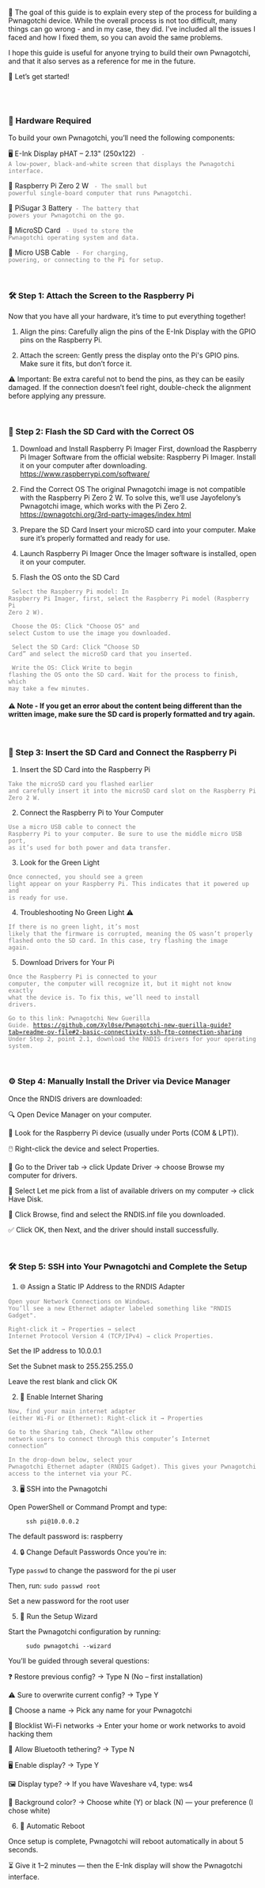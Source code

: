 🧭 The goal of this guide is to explain every step of the process for building a Pwnagotchi device. While the overall process is not too difficult, many things can go wrong - and in my case, they did. I’ve included all the issues I faced and how I fixed them, so you can avoid the same problems.

I hope this guide is useful for anyone trying to build their own Pwnagotchi, and that it also serves as a reference for me in the future.

🚀 Let’s get started!

<br>
<br>

### 🧰 Hardware Required
To build your own Pwnagotchi, you’ll need the following components:

🖥️ E-Ink Display pHAT – 2.13" (250x122) <code style="color : grey"> - A low-power, black-and-white screen that displays the Pwnagotchi interface.</code>

🍓 Raspberry Pi Zero 2 W <code style="color : grey"> - The small but powerful single-board computer that runs Pwnagotchi.</code>

🔋 PiSugar 3 Battery<code style="color : grey">  - The battery that powers your Pwnagotchi on the go.</code>

💾 MicroSD Card <code style="color : grey"> - Used to store the Pwnagotchi operating system and data.</code>

🔌 Micro USB Cable <code style="color : grey"> - For charging, powering, or connecting to the Pi for setup.</code>

<br>

### 🛠️ Step 1: Attach the Screen to the Raspberry Pi

Now that you have all your hardware, it’s time to put everything together!


1. Align the pins: Carefully align the pins of the E-Ink Display  with the GPIO pins on the Raspberry Pi.


2. Attach the screen: Gently press the display onto the Pi's GPIO pins. Make sure it fits, but don’t force it.


⚠️ Important: Be extra careful not to bend the pins, as they can be easily damaged. If the connection doesn’t feel right, double-check the alignment before applying any pressure.

<br>

### 💾 Step 2: Flash the SD Card with the Correct OS

1.  Download and Install Raspberry Pi Imager
First, download the Raspberry Pi Imager Software from the official website: Raspberry Pi Imager. Install it on your computer after downloading. https://www.raspberrypi.com/software/

2.  Find the Correct OS
The original Pwnagotchi image is not compatible with the Raspberry Pi Zero 2 W. To solve this, we’ll use Jayofelony’s Pwnagotchi image, which works with the Pi Zero 2. https://pwnagotchi.org/3rd-party-images/index.html

3.  Prepare the SD Card
Insert your microSD card  into your computer. Make sure it’s properly formatted and ready for use.

4.  Launch Raspberry Pi Imager
Once the Imager software is installed, open it on your computer.

5.  Flash the OS onto the SD Card
   
<code style="color : grey">  Select the Raspberry Pi model: In Raspberry Pi Imager, first, select the Raspberry Pi model (Raspberry Pi Zero 2 W).</code>

<code style="color : grey">  Choose the OS: Click "Choose OS" and select Custom to use the image you downloaded.</code>

<code style="color : grey">  Select the SD Card: Click “Choose SD Card” and select the microSD card that you inserted.</code>

<code style="color : grey">  Write the OS: Click Write to begin flashing the OS onto the SD card. Wait for the process to finish, which may take a few minutes.</code>

#### ⚠️ Note - If you get an error about the content being different than the written image, make sure the SD card is properly formatted and try again.
<br>

### 🔌 Step 3: Insert the SD Card and Connect the Raspberry Pi
1. Insert the SD Card into the Raspberry Pi

<code style="color : grey">Take the microSD card you flashed earlier and carefully insert it into the microSD card slot on the Raspberry Pi Zero 2 W.</code>

2.  Connect the Raspberry Pi to Your Computer

<code style="color : grey">Use a micro USB cable to connect the Raspberry Pi to your computer. Be sure to use the middle micro USB port, as it’s used for both power and data transfer.</code>

3.  Look for the Green Light

<code style="color : grey">Once connected, you should see a green light appear on your Raspberry Pi. This indicates that it powered up and is ready for use.</code>

4.  Troubleshooting No Green Light ⚠️

<code style="color : grey">If there is no green light, it’s most likely that the firmware is corrupted, meaning the OS wasn’t properly flashed onto the SD card. In this case, try flashing the image again.</code>


5. Download Drivers for Your Pi
   
<code style="color : grey">Once the Raspberry Pi is connected to your computer, the computer will recognize it, but it might not know exactly what the device is. To fix this, we’ll need to install drivers.</code>

<code style="color : grey">Go to this link: Pwnagotchi New Guerilla Guide. https://github.com/Xyl0se/Pwnagotchi-new-guerilla-guide?tab=readme-ov-file#2-basic-connectivity-ssh-ftp-connection-sharing Under Step 2, point 2.1, download the RNDIS drivers for your operating system.</code>

<br>

### ⚙️ Step 4: Manually Install the Driver via Device Manager

Once the RNDIS drivers are downloaded:


🔍 Open Device Manager on your computer.


🔌 Look for the Raspberry Pi device (usually under Ports (COM & LPT)).


🖱️ Right-click the device and select Properties.


📁 Go to the Driver tab → click Update Driver → choose Browse my computer for drivers.


📂 Select Let me pick from a list of available drivers on my computer → click Have Disk.


🔎 Click Browse, find and select the RNDIS.inf file you downloaded.


✅ Click OK, then Next, and the driver should install successfully.

<br>

### 🛠️ Step 5: SSH into Your Pwnagotchi and Complete the Setup


1. 🌐 Assign a Static IP Address to the RNDIS Adapter


<code style="color : grey">Open your Network Connections on Windows. You’ll see a new Ethernet adapter labeled something like "RNDIS Gadget".</code>

<code style="color : grey">Right-click it → Properties → select Internet Protocol Version 4 (TCP/IPv4) → click Properties.</code>

   Set the IP address to 10.0.0.1

   Set the Subnet mask to 255.255.255.0

   Leave the rest blank and click OK



2. 🔁 Enable Internet Sharing

<code style="color : grey">Now, find your main internet adapter (either Wi-Fi or Ethernet): Right-click it → Properties</code>

<code style="color : grey">Go to the Sharing tab, Check “Allow other network users to connect through this computer’s Internet connection”</code>

<code style="color : grey">In the drop-down below, select your Pwnagotchi Ethernet adapter (RNDIS Gadget). This gives your Pwnagotchi access to the internet via your PC.</code>

3. 🖥️ SSH into the Pwnagotchi

Open PowerShell or Command Prompt and type:

         ssh pi@10.0.0.2
   
The default password is: raspberry

4. 🔒 Change Default Passwords
Once you're in:

Type ```passwd``` to change the password for the pi user

Then, run: ```sudo passwd root```

Set a new password for the root user

5. 🧙 Run the Setup Wizard

Start the Pwnagotchi configuration by running:

         sudo pwnagotchi --wizard
         
You’ll be guided through several questions:

❓ Restore previous config? → Type N (No – first installation)

⚠️ Sure to overwrite current config? → Type Y

📝 Choose a name → Pick any name for your Pwnagotchi

🛑 Blocklist Wi-Fi networks → Enter your home or work networks to avoid hacking them

📵 Allow Bluetooth tethering? → Type N

🖥️ Enable display? → Type Y

🖼️ Display type? → If you have Waveshare v4, type: ws4

🎨 Background color? → Choose white (Y) or black (N) — your preference (I chose white)

6. 🔁 Automatic Reboot
   
Once setup is complete, Pwnagotchi will reboot automatically in about 5 seconds.

⏳ Give it 1–2 minutes — then the E-Ink display will show the Pwnagotchi interface.
